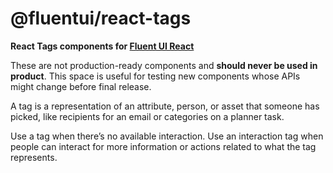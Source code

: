 # @fluentui/react-tags

**React Tags components for [Fluent UI React](https://react.fluentui.dev/)**

These are not production-ready components and **should never be used in product**. This space is useful for testing new components whose APIs might change before final release.

A tag is a representation of an attribute, person, or asset that someone has picked, like recipients for an email or categories on a planner task.

Use a tag when there’s no available interaction.
Use an interaction tag when people can interact for more information or actions related to what the tag represents.
